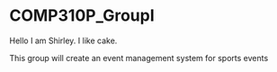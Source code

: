 # COMP310P_GroupI

Hello
I am Shirley. I like cake.

This group will create an event management system for sports events
